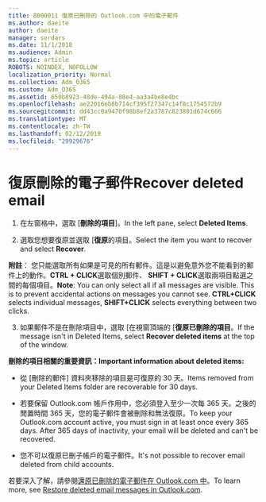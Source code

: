 ```yaml
---
title: 8000011 復原已刪除的 Outlook.com 中的電子郵件
ms.author: daeite
author: daeite
manager: serdars
ms.date: 11/1/2018
ms.audience: Admin
ms.topic: article
ROBOTS: NOINDEX, NOFOLLOW
localization_priority: Normal
ms.collection: Adm_O365
ms.custom: Adm_O365
ms.assetid: 650b8923-48de-494a-88e4-aa3a4be8e4bc
ms.openlocfilehash: ae22016eb8b714cf395f27347c14f8c1754572b9
ms.sourcegitcommit: dd43cc0a9470f98b8ef2a3787c823801d674c666
ms.translationtype: MT
ms.contentlocale: zh-TW
ms.lasthandoff: 02/12/2019
ms.locfileid: "29929676"
---
```

# <a name="recover-deleted-email"></a><span data-ttu-id="3323a-102">復原刪除的電子郵件</span><span class="sxs-lookup"><span data-stu-id="3323a-102">Recover deleted email</span></span>

1. <span data-ttu-id="3323a-103">在左窗格中，選取 [**刪除的項目**]。</span><span class="sxs-lookup"><span data-stu-id="3323a-103">In the left pane, select **Deleted Items**.</span></span> 
    
2. <span data-ttu-id="3323a-104">選取您想要復原並選取 [**復原**的項目。</span><span class="sxs-lookup"><span data-stu-id="3323a-104">Select the item you want to recover and select **Recover**.</span></span> 
  
 <span data-ttu-id="3323a-p101">**附註**： 您只能選取所有如果是可見的所有郵件。這是以避免意外您不能看到的郵件上的動作。**CTRL + CLICK**選取個別郵件、 **SHIFT + CLICK**選取兩項目點選之間的每個項目。</span><span class="sxs-lookup"><span data-stu-id="3323a-p101">**Note**: You can only select all if all messages are visible. This is to prevent accidental actions on messages you cannot see. **CTRL+CLICK** selects individual messages, **SHIFT+CLICK** selects everything between two clicks.</span></span> 
    
3. <span data-ttu-id="3323a-108">如果郵件不是在刪除項目中，選取 [在視窗頂端的 [**復原已刪除的項目**。</span><span class="sxs-lookup"><span data-stu-id="3323a-108">If the message isn't in Deleted Items, select **Recover deleted items** at the top of the window.</span></span> 
    
 <span data-ttu-id="3323a-109">**刪除的項目相關的重要資訊：**</span><span class="sxs-lookup"><span data-stu-id="3323a-109">**Important information about deleted items:**</span></span>
  
- <span data-ttu-id="3323a-110">從 [刪除的郵件] 資料夾移除的項目是可復原的 30 天。</span><span class="sxs-lookup"><span data-stu-id="3323a-110">Items removed from your Deleted Items folder are recoverable for 30 days.</span></span>
    
- <span data-ttu-id="3323a-p102">若要保留 Outlook.com 帳戶作用中，您必須登入至少一次每 365 天。之後的閒置時間 365 天，您的電子郵件會被刪除和無法復原。</span><span class="sxs-lookup"><span data-stu-id="3323a-p102">To keep your Outlook.com account active, you must sign in at least once every 365 days. After 365 days of inactivity, your email will be deleted and can't be recovered.</span></span>
    
- <span data-ttu-id="3323a-113">您不可以復原已刪子帳戶的電子郵件。</span><span class="sxs-lookup"><span data-stu-id="3323a-113">It's not possible to recover email deleted from child accounts.</span></span>
    
<span data-ttu-id="3323a-114">若要深入了解，請參閱[還原已刪除的電子郵件在 Outlook.com 中](https://go.microsoft.com/fwlink/p/?linkid=873117)。</span><span class="sxs-lookup"><span data-stu-id="3323a-114">To learn more, see [Restore deleted email messages in Outlook.com](https://go.microsoft.com/fwlink/p/?linkid=873117).</span></span>
  

